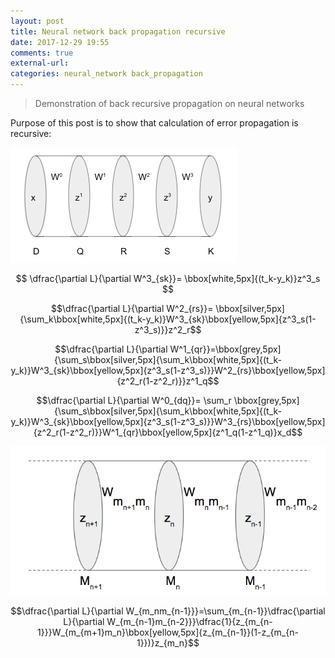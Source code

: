 ```yaml
---
layout: post
title: Neural network back propagation recursive
date: 2017-12-29 19:55
comments: true
external-url:
categories: neural_network back_propagation
---
```


> Demonstration of back recursive propagation on neural networks

Purpose of this post is to show that calculation of error propagation is recursive:

![recursive network](/assets/network-recursive.png)

$$ \dfrac{\partial L}{\partial W^3_{sk}}= \bbox[white,5px]{(t_k-y_k)}z^3_s $$

$$\dfrac{\partial L}{\partial W^2_{rs}}= \bbox[silver,5px]{\sum_k\bbox[white,5px]{(t_k-y_k)}W^3_{sk}\bbox[yellow,5px]{z^3_s(1-z^3_s)}}z^2_r$$

$$\dfrac{\partial L}{\partial W^1_{qr}}=\bbox[grey,5px]{\sum_s\bbox[silver,5px]{\sum_k\bbox[white,5px]{(t_k-y_k)}W^3_{sk}\bbox[yellow,5px]{z^3_s(1-z^3_s)}}W^2_{rs}\bbox[yellow,5px]{z^2_r(1-z^2_r)}}z^1_q$$

$$\dfrac{\partial L}{\partial W^0_{dq}}= \sum_r \bbox[grey,5px]{\sum_s\bbox[silver,5px]{\sum_k\bbox[white,5px]{(t_k-y_k)}W^3_{sk}\bbox[yellow,5px]{z^3_s(1-z^3_s)}}W^3_{rs}\bbox[yellow,5px]{z^2_r(1-z^2_r)}}W^1_{qr}\bbox[yellow,5px]{z^1_q(1-z^1_q)}x_d$$

![recursive network](/assets/network-recursive-2.png)

$$\dfrac{\partial L}{\partial W_{m_nm_{n-1}}}=\sum_{m_{n-1}}\dfrac{\partial L}{\partial W_{m_{n-1}m_{n-2}}}\dfrac{1}{z_{m_{n-1}}}W_{m_{m+1}m_n}\bbox[yellow,5px]{z_{m_{n-1}}(1-z_{m_{n-1}})}z_{m_n}$$